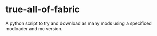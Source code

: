 # true-all-of-fabric
A python script to try and download as many mods using a specificed modloader and mc version.
